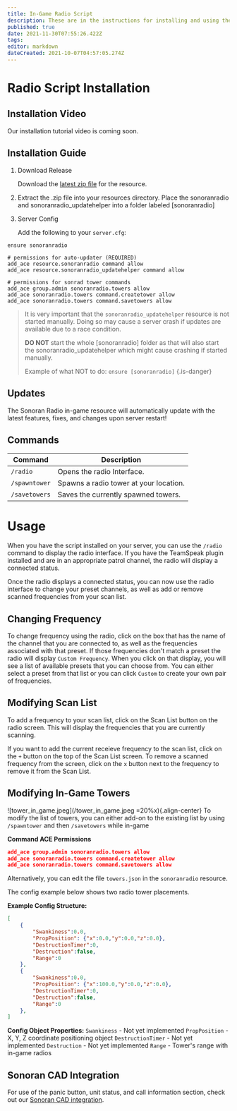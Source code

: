 ```yaml
---
title: In-Game Radio Script
description: These are in the instructions for installing and using the in-game radio script.
published: true
date: 2021-11-30T07:55:26.422Z
tags: 
editor: markdown
dateCreated: 2021-10-07T04:57:05.274Z
---
```


# Radio Script Installation
## Installation Video
Our installation tutorial video is coming soon.
## Installation Guide
1. Download Release

	Download the [latest zip file](https://download.sonoransoftware.com/sonoranradio/archive/latest.zip) for the resource.
  
2. Extract the .zip file into your resources directory. Place the sonoranradio and sonoranradio_updatehelper into a folder labeled [sonoranradio]
  
3. Server Config

	Add the following to your `server.cfg`:

```
ensure sonoranradio

# permissions for auto-updater (REQUIRED)
add_ace resource.sonoranradio command allow
add_ace resource.sonoranradio_updatehelper command allow

# permissions for sonrad tower commands
add_ace group.admin sonoranradio.towers allow
add_ace sonoranradio.towers command.createtower allow
add_ace sonoranradio.towers command.savetowers allow
``` 

>   It is very important that the `sonoranradio_updatehelper` resource is not started manually. Doing so may cause a server crash if updates are available due to a race condition.
>
> **DO NOT** start the whole [sonoranradio] folder as that will also start the sonoranradio_updatehelper which might cause crashing if started manually.
>
> Example of what NOT to do:
> `ensure [sonoranradio]`
{.is-danger}

## Updates
The Sonoran Radio in-game resource will automatically update with the latest features, fixes, and changes upon server restart!

## Commands
| Command | Description 								|
| ------- | --------------------------- |
| `/radio`  | Opens the radio Interface.	|
| `/spawntower`  | Spawns a radio tower at your location.	|
| `/savetowers`  | Saves the currently spawned towers.	|

# Usage
When you have the script installed on your server, you can use the `/radio` command to display the radio interface. If you have the TeamSpeak plugin installed and are in an appropriate patrol channel, the radio will display a connected status.

Once the radio displays a connected status, you can now use the radio interface to change your preset channels, as well as add or remove scanned frequencies from your scan list.

## Changing Frequency
To change frequency using the radio, click on the box that has the name of the channel that you are connected to, as well as the frequencies associated with that preset. If those frequencies don't match a preset the radio will display `Custom Frequency`. When you click on that display, you will see a list of available presets that you can choose from. You can either select a preset from that list or you can click `Custom` to create your own pair of frequencies.

## Modifying Scan List
To add a frequency to your scan list, click on the Scan List button on the radio screen. This will display the frequencies that you are currently scanning.

If you want to add the current receieve frequency to the scan list, click on the `+` button on the top of the Scan List screen. To remove a scanned frequency from the screen, click on the `x` button next to the frequency to remove it from the Scan List.

## Modifying In-Game Towers
![tower_in_game.jpeg](/tower_in_game.jpeg =20%x){.align-center}
To modify the list of towers, you can either add-on to the existing list by using `/spawntower` and then `/savetowers` while in-game

**Command ACE Permissions**
```json
add_ace group.admin sonoranradio.towers allow
add_ace sonoranradio.towers command.createtower allow
add_ace sonoranradio.towers command.savetowers allow
```


Alternatively, you can edit the file `towers.json` in the `sonoranradio` resource.

The config example below shows two radio tower placements.

**Example Config Structure:**
```json
[
	{
		"Swankiness":0.0,
		"PropPosition": {"x":0.0,"y":0.0,"z":0.0},
		"DestructionTimer":0,
		"Destruction":false,
		"Range":0
	},
	{
		"Swankiness":0.0,
		"PropPosition": {"x":100.0,"y":0.0,"z":0.0},
		"DestructionTimer":0,
		"Destruction":false,
		"Range":0
	},
]
```
**Config Object Properties:**
`Swankiness` - Not yet implemented
`PropPosition` - X, Y, Z coordinate positioning object
`DestructionTimer` - Not yet implemented
`Destruction` - Not yet implemented
`Range` - Tower's range with in-game radios

## Sonoran CAD Integration
For use of the panic button, unit status, and call information section, check out our [Sonoran CAD integration](https://info.sonorancad.com/integration-plugins/integration-plugins/available-plugins/sonoran-radio-sonrad).
